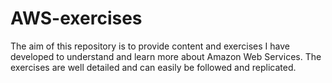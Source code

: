 # AWS-exercises

The aim of this repository is to provide content and exercises I have developed to understand and learn more about Amazon Web Services. 
The exercises are well detailed and can easily be followed and replicated.

